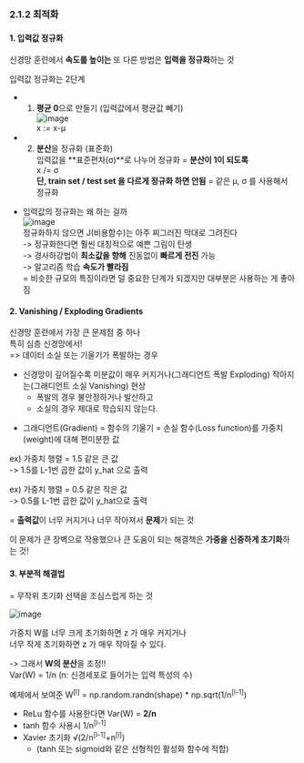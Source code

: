 ### 2.1.2 최적화

#### 1. 입력값 정규화

신경망 훈련에서 **속도를 높이는** 또 다른 방법은 **입력을 정규화**하는 것

입력값 정규화는 2단계
- 1. **평균 0**으로 만들기 (입력값에서 평균값 빼기)  
![image](https://github.com/user-attachments/assets/a17459bf-4d4c-41d4-abcb-f3c34b3b4f1a)    
x := x-μ  
- 2. **분산**을 정규화 (표준화)  
입력값을 **표준편차(σ)**로 나누어 정규화 = **분산이 1이 되도록**  
x /= σ  
**단, train set / test set 을 다르게 정규화 하면 안됨** = 같은 μ, σ 를 사용해서 정규화 


- 입력값의 정규화는 왜 하는 걸까  
![image](https://github.com/user-attachments/assets/c9048e86-f32f-4d8d-8159-048cdf451789)   
정규화하지 않으면 J(비용함수)는 아주 찌그러진 막대로 그려진다  
-> 정규화한다면 훨씬 대칭적으로 예쁜 그림이 탄생  
  -> 경사하강법이 **최소값을 향해** 진동없이 **빠르게 전진** 가능  
    -> 알고리즘 학습 **속도가 빨라짐**  
      = 비슷한 규모의 특징이라면 덜 중요한 단계가 되겠지만 대부분은 사용하는 게 좋아짐

#### 2. Vanishing / Exploding Gradients

신경망 훈련에서 가장 큰 문제점 중 하나  
특히 심층 신경망에서!  
 => 데이터 소실 또는 기울기가 폭발하는 경우

- 신경망이 깊어질수록 미분값이 매우 커지거나(그래디언트 폭발 Exploding) 작아지는(그래디언트 소실 Vanishing) 현상
  - 폭발의 경우 불안정하거나 발산하고
  - 소실의 경우 제대로 학습되지 않는다.

* 그래디언트(Gradient) = 함수의 기울기 = 손실 함수(Loss function)를 가중치(weight)에 대해 편미분한 값

ex) 가중치 행렬 = 1.5 같은 큰 값  
  -> 1.5를 L-1번 곱한 값이 y_hat 으로 출력

ex) 가중치 행렬 = 0.5 같은 작은 값  
  -> 0.5를 L-1번 곱한 값이 y_hat으로 출력

= **출력값**이 너무 커지거나 너무 작아져서 **문제**가 되는 것

이 문제가 큰 장벽으로 작용했으나 큰 도움이 되는 해결책은 **가중을 신중하게 초기화**하는 것!


#### 3. 부분적 해결법
= 무작위 초기화 선택을 조심스럽게 하는 것

![image](https://github.com/user-attachments/assets/18102ccc-04aa-4e00-a8c6-a024fdbc015c)

가중치 W를 너무 크게 초기화하면 z 가 매우 커지거나  
너무 작게 초기화하면 z 가 매우 작아질 수 있다.

-> 그래서 **W의 분산**을 조정!!  
Var(W) = 1/n (n: 신경세포로 들어가는 입력 특성의 수)

예제에서 보여준 W<sup>[l]</sup> = np.random.randn(shape) * np.sqrt(1/n<sup>[l-1]</sup>)

- ReLu 함수를 사용한다면 Var(W) = **2/n**
- tanh 함수 사용시 1/n<sup>[l-1]</sup>
- Xavier 초기화 √(2/n<sup>[l-1]</sup>+n<sup>[l]</sup>)
  - (tanh 또는 sigmoid와 같은 선형적인 활성화 함수에 적합)
